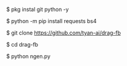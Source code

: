 $ pkg instal git python -y

 $ python -m pip install requests bs4

 $ git clone https://github.com/tyan-ai/drag-fb

$  cd drag-fb

 $ python ngen.py 


